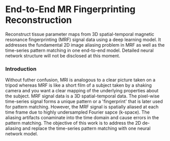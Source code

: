 # End-to-End MR Fingerprinting Reconstruction
Reconstruct tissue parameter maps from 3D spatial-temporal magnetic resonance fingerprinting (MRF) signal data using a deep learning model. It addresses the fundamental 2D image aliasing problem in MRF as well as the time-series pattern matching in one end-to-end model. Detailed neural network structure will not be disclosed at this moment.

### Introduction
Without futher confusion, MRI is analogous to a clear picture taken on a tripod whereas MRF is like a short film of a subject taken by a shaking camera and you want a clear mapping of the underlying properties about the subject. MRF signal data is a 3D spatial-temporal data. The pixel-wise time-series signal forms a unique pattern or a 'fingerprint' that is later used for pattern matching. However, the MRF signal is spatially aliased at each time frame due to highly undersampled Fourier sapce (k-space). The aliasing artifacts conaminate into the time domain and cause errors in the pattern matching. The objective of this work is to address the 2D de-aliasing and replace the time-series pattern matching with one neural network model. 

